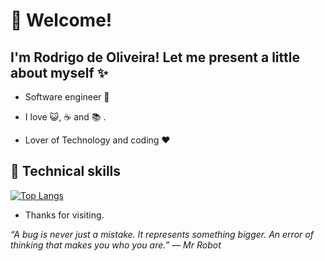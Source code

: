 # :pushpin: Welcome!
## I'm Rodrigo de Oliveira! Let me present a little about myself ✨

- Software engineer :robot:

- I love :smiley_cat:, :coffee: and :books: . 

- Lover of Technology and coding :heart:

## :triangular_flag_on_post: Technical skills

[![Top Langs](https://github-readme-stats.vercel.app/api/top-langs/?username=rodri-oliveira-dev&layout=compact)](https://github.com/anuraghazra/github-readme-stats)


- Thanks for visiting. 

<i>“A bug is never just a mistake. It represents something bigger. An error of thinking that makes you who you are.”
― Mr Robot</i>
